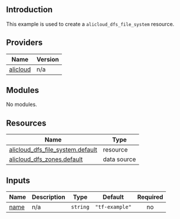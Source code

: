 ## Introduction

This example is used to create a `alicloud_dfs_file_system` resource.

<!-- BEGIN_TF_DOCS -->
## Providers

| Name | Version |
|------|---------|
| <a name="provider_alicloud"></a> [alicloud](#provider\_alicloud) | n/a |

## Modules

No modules.

## Resources

| Name | Type |
|------|------|
| [alicloud_dfs_file_system.default](https://registry.terraform.io/providers/aliyun/alicloud/latest/docs/resources/dfs_file_system) | resource |
| [alicloud_dfs_zones.default](https://registry.terraform.io/providers/aliyun/alicloud/latest/docs/data-sources/dfs_zones) | data source |

## Inputs

| Name | Description | Type | Default | Required |
|------|-------------|------|---------|:--------:|
| <a name="input_name"></a> [name](#input\_name) | n/a | `string` | `"tf-example"` | no |
<!-- END_TF_DOCS -->    